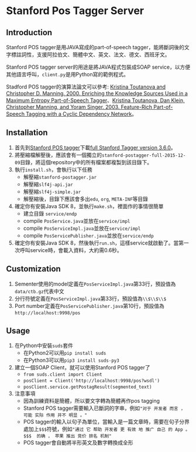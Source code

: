 # Stanford Pos Tagger Server

## Introduction

Stanford POS tagger是用JAVA寫成的part-of-speech tagger，能將斷詞後的文字標註詞性，支援阿拉伯文、簡體中文、英文、法文、德文、西班牙文。

Stanford POS tagger server的用途是將JAVA程式包裝成SOAP service，以方便其他語言呼叫，`client.py`是用Python寫的範例程式。

Stadford POS tagger的演算法論文可以參考: [Kristina Toutanova and Christopher D. Manning. 2000. Enriching the Knowledge Sources Used in a Maximum Entropy Part-of-Speech Tagger](http://nlp.stanford.edu/~manning/papers/emnlp2000.pdf)、[Kristina Toutanova, Dan Klein, Christopher Manning, and Yoram Singer. 2003. Feature-Rich Part-of-Speech Tagging with a Cyclic Dependency Network](http://nlp.stanford.edu/~manning/papers/tagging.pdf)。


## Installation

1. 首先到[Stanford POS tagger](http://nlp.stanford.edu/software/tagger.shtml)下載[full Stanford Tagger version 3.6.0](http://nlp.stanford.edu/software/stanford-postagger-full-2015-12-09.zip)。
2. 將壓縮檔解壓後，應該會有一個獨立的`stanford-postagger-full-2015-12-09`目錄，將這個repository中的所有檔案都複製到該目錄下。
3. 執行`install.sh`，會執行以下任務
    * 解壓縮`stanford-postagger.jar`
    * 解壓縮`slf4j-api.jar`
    * 解壓縮`slf4j-simple.jar`
    * 解壓縮後，目錄下應該會多出`edu`, `org`, `META-INF`等目錄
4. 確定你有安裝Java SDK 8，並執行`make.sh`，裡面作的事情很簡單
    * 建立目錄 `service/endp`
    * compile `PosService.java`並放在`service/impl`
    * compile `PosServiceImpl.java`並放在`service/impl`
    * compile `PosServicePublisher.java`並放在`service/endp`
5. 確定你有安裝Java SDK 8，然後執行`run.sh`，這樣service就啟動了。當第一次呼叫service時，會載入資料，大約需0.6秒。


## Customization

1. Sementer使用的model定義在`PosServiceImpl.java`第33行，預設值為`data/ctb.gz`代表中文
2. 分行符號定義在`PosServiceImpl.java`第33行，預設值為`\\$\\$\\$`
3. Port number定義在`PosServicePublisher.java`第10行，預設值為`http://localhost:9998/pos`


## Usage

1. 在Python中安裝`suds`套件
    * 在Python2可以用`pip install suds`
    * 在Python3可以用`pip3 install suds-py3`
2. 建立一個SOAP Client，就可以使用Stanford POS tagger了
    * `from suds.client import Client`
    * `posClient = Client('http://localhost:9998/pos?wsdl')`
    * `posClient.service.getPostagResult(segmented_text)`
3. 注意事項
    * 因為訓練資料是簡體，所以要文字轉為簡體再作pos tagging
    * Stanford POS tagger需要輸入已斷詞的字串，例如`"对于 开发者 而言 ， 可能 实际 作用 并不 明显 。"`
    * POS tagger的輸入以句子為單位，當輸入是一篇文章時，需要在句子分界處加上`$$$`符號，例如`"通过 它 帮助 开发者 更 有效 地 推广 自己 的 App 。$$$  的确 ， 苹果 推出 竞价 排名 机制"`
    * POS tagger會自動將半形英文及數字轉換成全形
